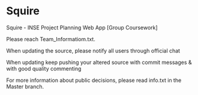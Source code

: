 # Squire
Squire - INSE Project Planning Web App [Group Coursework]

Please reach Team_Informatiom.txt.

When updating the source, please notify all users through official chat

When updating keep pushing your altered source with commit messages & with good quality commenting

For more information about public decisions, please read info.txt in the Master branch.



